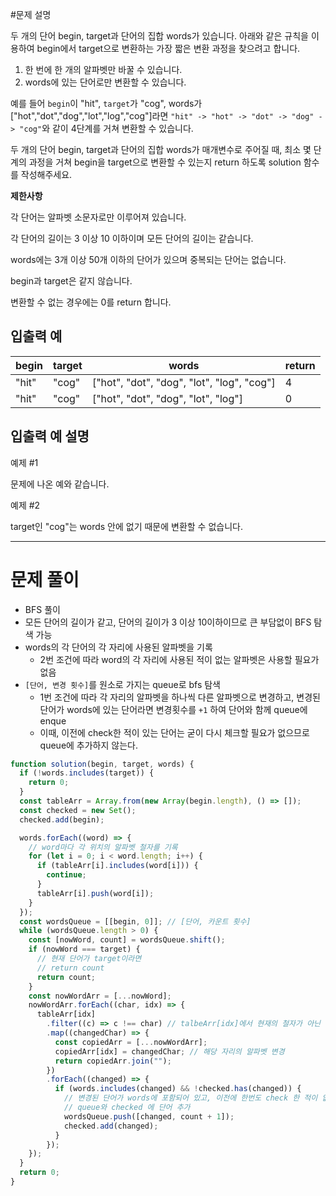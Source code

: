 #문제 설명

두 개의 단어 begin, target과 단어의 집합 words가 있습니다. 아래와 같은 규칙을 이용하여 begin에서 target으로 변환하는 가장 짧은 변환 과정을 찾으려고 합니다.

1. 한 번에 한 개의 알파벳만 바꿀 수 있습니다.
2. words에 있는 단어로만 변환할 수 있습니다.

예를 들어 `begin`이 "hit", `target`가 "cog", words가 ["hot","dot","dog","lot","log","cog"]라면 `"hit" -> "hot" -> "dot" -> "dog" -> "cog"`와 같이 4단계를 거쳐 변환할 수 있습니다.

두 개의 단어 begin, target과 단어의 집합 words가 매개변수로 주어질 때, 최소 몇 단계의 과정을 거쳐 begin을 target으로 변환할 수 있는지 return 하도록 solution 함수를 작성해주세요.

**제한사항**

각 단어는 알파벳 소문자로만 이루어져 있습니다.

각 단어의 길이는 3 이상 10 이하이며 모든 단어의 길이는 같습니다.

words에는 3개 이상 50개 이하의 단어가 있으며 중복되는 단어는 없습니다.

begin과 target은 같지 않습니다.

변환할 수 없는 경우에는 0를 return 합니다.

## 입출력 예

| begin | target | words                                      | return |
| ----- | ------ | ------------------------------------------ | ------ |
| "hit" | "cog"  | ["hot", "dot", "dog", "lot", "log", "cog"] | 4      |
| "hit" | "cog"  | ["hot", "dot", "dog", "lot", "log"]        | 0      |

## 입출력 예 설명

예제 #1

문제에 나온 예와 같습니다.

예제 #2

target인 "cog"는 words 안에 없기 때문에 변환할 수 없습니다.

---

# 문제 풀이

- BFS 풀이
- 모든 단어의 길이가 같고, 단어의 길이가 3 이상 10이하이므로 큰 부담없이 BFS 탐색 가능
- words의 각 단어의 각 자리에 사용된 알파벳을 기록
  - 2번 조건에 따라 word의 각 자리에 사용된 적이 없는 알파벳은 사용할 필요가 없음
- `[단어, 변경 횟수]`를 원소로 가지는 queue로 bfs 탐색
  - 1번 조건에 따라 각 자리의 알파벳을 하나씩 다른 알파벳으로 변경하고, 변경된 단어가 words에 있는 단어라면 변경횟수를 `+1` 하여 단어와 함께 queue에 enque
  - 이때, 이전에 check한 적이 있는 단어는 굳이 다시 체크할 필요가 없으므로 queue에 추가하지 않는다.

```javascript
function solution(begin, target, words) {
  if (!words.includes(target)) {
    return 0;
  }
  const tableArr = Array.from(new Array(begin.length), () => []);
  const checked = new Set();
  checked.add(begin);

  words.forEach((word) => {
    // word마다 각 위치의 알파벳 철자를 기록
    for (let i = 0; i < word.length; i++) {
      if (tableArr[i].includes(word[i])) {
        continue;
      }
      tableArr[i].push(word[i]);
    }
  });
  const wordsQueue = [[begin, 0]]; // [단어, 카운트 횟수]
  while (wordsQueue.length > 0) {
    const [nowWord, count] = wordsQueue.shift();
    if (nowWord === target) {
      // 현재 단어가 target이라면
      // return count
      return count;
    }
    const nowWordArr = [...nowWord];
    nowWordArr.forEach((char, idx) => {
      tableArr[idx]
        .filter((c) => c !== char) // talbeArr[idx]에서 현재의 철자가 아닌 다른 철자들을 get
        .map((changedChar) => {
          const copiedArr = [...nowWordArr];
          copiedArr[idx] = changedChar; // 해당 자리의 알파벳 변경
          return copiedArr.join("");
        })
        .forEach((changed) => {
          if (words.includes(changed) && !checked.has(changed)) {
            // 변경된 단어가 words에 포함되어 있고, 이전에 한번도 check 한 적이 없다면
            // queue와 checked 에 단어 추가
            wordsQueue.push([changed, count + 1]);
            checked.add(changed);
          }
        });
    });
  }
  return 0;
}
```
